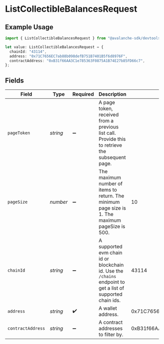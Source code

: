 # ListCollectibleBalancesRequest

## Example Usage

```typescript
import { ListCollectibleBalancesRequest } from "@avalanche-sdk/devtools/models/operations";

let value: ListCollectibleBalancesRequest = {
  chainId: "43114",
  address: "0x71C7656EC7ab88b098defB751B7401B5f6d8976F",
  contractAddress: "0xB31f66AA3C1e785363F0875A1B74E27b85FD66c7",
};
```

## Fields

| Field                                                                                                       | Type                                                                                                        | Required                                                                                                    | Description                                                                                                 | Example                                                                                                     |
| ----------------------------------------------------------------------------------------------------------- | ----------------------------------------------------------------------------------------------------------- | ----------------------------------------------------------------------------------------------------------- | ----------------------------------------------------------------------------------------------------------- | ----------------------------------------------------------------------------------------------------------- |
| `pageToken`                                                                                                 | *string*                                                                                                    | :heavy_minus_sign:                                                                                          | A page token, received from a previous list call. Provide this to retrieve the subsequent page.             |                                                                                                             |
| `pageSize`                                                                                                  | *number*                                                                                                    | :heavy_minus_sign:                                                                                          | The maximum number of items to return. The minimum page size is 1. The maximum pageSize is 500.             | 10                                                                                                          |
| `chainId`                                                                                                   | *string*                                                                                                    | :heavy_minus_sign:                                                                                          | A supported evm chain id or blockchain id. Use the `/chains` endpoint to get a list of supported chain ids. | 43114                                                                                                       |
| `address`                                                                                                   | *string*                                                                                                    | :heavy_check_mark:                                                                                          | A wallet address.                                                                                           | 0x71C7656EC7ab88b098defB751B7401B5f6d8976F                                                                  |
| `contractAddress`                                                                                           | *string*                                                                                                    | :heavy_minus_sign:                                                                                          | A contract addresses to filter by.                                                                          | 0xB31f66AA3C1e785363F0875A1B74E27b85FD66c7                                                                  |